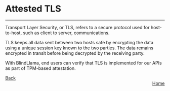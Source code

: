 # Attested TLS
________________________________________________________

Transport Layer Security, or TLS, refers to a secure protocol used for host-to-host, such as client to server, communications.

TLS keeps all data sent between two hosts safe by encrypting the data using a unique session key known to the two parties. The data remains encrypted in transit before being decrypted by the receiving party.

With BlindLlama, end users can verify that TLS is implemented for our APIs as part of TPM-based attestation.

<div style="text-align: left;">
  <a href="../TPMs" class="btn">Back</a>
</div>

<div style="text-align: right;">
  <a href="https://blindllama.readthedocs.io/en/latest/" class="btn">Home</a>
</div>